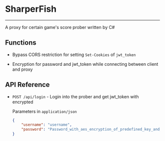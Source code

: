 # SharperFish

---

A proxy for certain game's score prober written by C#

## Functions

- Bypass CORS restriction for setting ``Set-Cookies`` of ``jwt_token``

- Encryption for password and jwt_token while connecting between client and proxy

## API Reference

- ``POST /api/login`` - Login into the prober and get jwt_token with encrypted
  
  Parameters in ``application/json``
  
  ```json
  {
      "username": "username",
      "password": "Password_with_aes_encryption_of_predefined_key_and_its_first_16byte_of_sha256_as_iv"
  }
  ```


